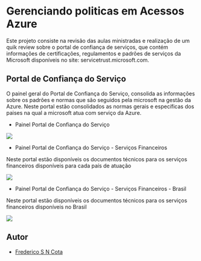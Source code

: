 #  Gerenciando politicas em Acessos Azure

Este projeto consiste na revisão das aulas ministradas e realização de um quik review sobre o portal de confiança de serviços, que contém informações de certificações, regulamentos e padrões de serviços da Microsoft disponíveis no site: servicetrust.microsoft.com.

## Portal de Confiança do Serviço

O painel geral do Portal de Confiança do Serviço, consolida as informações sobre os padrões e normas que são seguidos pela microsoft na gestão da Azure. Neste portal estão consolidados as normas gerais e específicas dos paises na qual a microsoft atua com serviço da Azure.

- Painel Portal de Confiança do Serviço

<div aling="center">
 <img src="https://github.com/FredericoSander/Azure_Essentials/blob/main/Gerenciando%20politicas%20em%20acesso/imagens/Service%20Turst.png">
</div>

-  Painel Portal de Confiança do Serviço - Serviços Financeiros

Neste portal estão disponíveis os documentos técnicos para os serviços financeiros disponíveis para cada país de atuação

<div aling="center">
 <img src="https://github.com/FredericoSander/Azure_Essentials/blob/main/Gerenciando%20politicas%20em%20acesso/imagens/Service%20Turst%20Servi%C3%A7os%20Financeiros.png">
</div>


-  Painel Portal de Confiança do Serviço - Serviços Financeiros - Brasil

Neste portal estão disponíveis os documentos técnicos para os serviços financeiros disponíveis no Brasil

<div aling="center">
 <img src="https://github.com/FredericoSander/Azure_Essentials/blob/main/Gerenciando%20politicas%20em%20acesso/imagens/Service%20Turst%20Servi%C3%A7os%20Financeiros%20Brasil.png">
</div>


## Autor

- [Frederico S N Cota](https://github.com/FredericoSander)